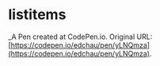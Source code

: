 # listitems
 _A Pen created at CodePen.io. Original URL: [https://codepen.io/edchau/pen/yLNQmza](https://codepen.io/edchau/pen/yLNQmza).

 